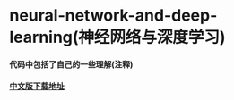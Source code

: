 # neural-network-and-deep-learning(神经网络与深度学习)
#### 代码中包括了自己的一些理解(注释)
#### [中文版下载地址](https://github.com/zhanggyb/nndl)
